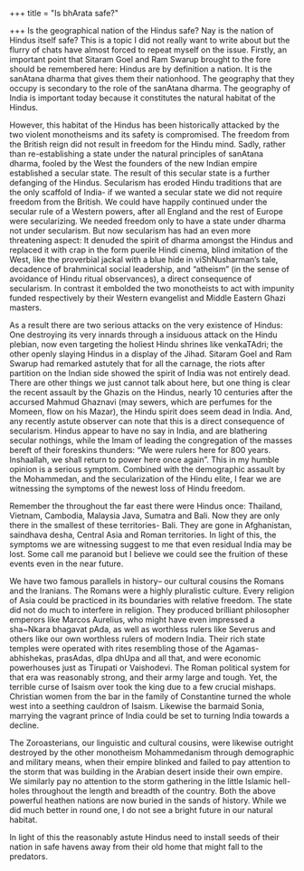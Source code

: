 +++
title = "Is bhArata safe?"

+++
Is the geographical nation of the Hindus safe? Nay is the nation of
Hindus itself safe? This is a topic I did not really want to write about
but the flurry of chats have almost forced to repeat myself on the
issue. Firstly, an important point that Sitaram Goel and Ram Swarup
brought to the fore should be remembered here: Hindus are by definition
a nation. It is the sanAtana dharma that gives them their nationhood.
The geography that they occupy is secondary to the role of the sanAtana
dharma. The geography of India is important today because it constitutes
the natural habitat of the Hindus.

However, this habitat of the Hindus has been historically attacked by
the two violent monotheisms and its safety is compromised. The freedom
from the British reign did not result in freedom for the Hindu mind.
Sadly, rather than re-establishing a state under the natural principles
of sanAtana dharma, fooled by the West the founders of the new Indian
empire established a secular state. The result of this secular state is
a further defanging of the Hindus. Secularism has eroded Hindu
traditions that are the only scaffold of India- if we wanted a secular
state we did not require freedom from the British. We could have happily
continued under the secular rule of a Western powers, after all England
and the rest of Europe were secularizing. We needed freedom only to have
a state under dharma not under secularism. But now secularism has had an
even more threatening aspect: It denuded the spirit of dharma amongst
the Hindus and replaced it with crap in the form puerile Hindi cinema,
blind imitation of the West, like the proverbial jackal with a blue hide
in viShNusharman’s tale, decadence of brahminical social leadership, and
“atheism” (in the sense of avoidance of Hindu ritual observances), a
direct consequence of secularism. In contrast it embolded the two
monotheists to act with impunity funded respectively by their Western
evangelist and Middle Eastern Ghazi masters.

As a result there are two serious attacks on the very existence of
Hindus: One destroying its very innards through a insiduous attack on
the Hindu plebian, now even targeting the holiest Hindu shrines like
venkaTAdri; the other openly slaying Hindus in a display of the Jihad.
Sitaram Goel and Ram Swarup had remarked astutely that for all the
carnage, the riots after partition on the Indian side showed the spirit
of India was not entirely dead. There are other things we just cannot
talk about here, but one thing is clear the recent assault by the Ghazis
on the Hindus, nearly 10 centuries after the accursed Mahmud Ghaznavi
(may sewers, which are perfumes for the Momeen, flow on his Mazar), the
Hindu spirit does seem dead in India. And, any recently astute observer
can note that this is a direct consequence of secularism. Hindus appear
to have no say in India, and are blathering secular nothings, while the
Imam of leading the congregation of the masses bereft of their foreskins
thunders: “We were rulers here for 800 years. Inshaallah, we shall
return to power here once again”. This in my humble opinion is a serious
symptom. Combined with the demographic assault by the Mohammedan, and
the secularization of the Hindu elite, I fear we are witnessing the
symptoms of the newest loss of Hindu freedom.

Remember the throughout the far east there were Hindus once: Thailand,
Vietnam, Cambodia, Malaysia Java, Sumatra and Bali. Now they are only
there in the smallest of these territories- Bali. They are gone in
Afghanistan, saindhava desha, Central Asia and Roman territories. In
light of this, the symptoms we are witnessing suggest to me that even
residual India may be lost. Some call me paranoid but I believe we could
see the fruition of these events even in the near future.

We have two famous parallels in history– our cultural cousins the Romans
and the Iranians. The Romans were a highly pluralistic culture. Every
religion of Asia could be practiced in its boundaries with relative
freedom. The state did not do much to interfere in religion. They
produced brilliant philosopher emperors like Marcos Aurelius, who might
have even impressed a sha\~Nkara bhagavat pAda, as well as worthless
rulers like Severus and others like our own worthless rulers of modern
India. Their rich state temples were operated with rites resembling
those of the Agamas- abhishekas, prasAdas, dIpa dhUpa and all that, and
were economic powerhouses just as Tirupati or Vaishodevi. The Roman
political system for that era was reasonably strong, and their army
large and tough. Yet, the terrible curse of Isaism over took the king
due to a few crucial mishaps. Christian women from the bar in the family
of Constantine turned the whole west into a seething cauldron of Isaism.
Likewise the barmaid Sonia, marrying the vagrant prince of India could
be set to turning India towards a decline.

The Zoroasterians, our linguistic and cultural cousins, were likewise
outright destroyed by the other monotheism Mohammedanism through
demographic and military means, when their empire blinked and failed to
pay attention to the storm that was building in the Arabian desert
inside their own empire. We similarly pay no attention to the storm
gathering in the little Islamic hell-holes throughout the length and
breadth of the country. Both the above powerful heathen nations are now
buried in the sands of history. While we did much better in round one, I
do not see a bright future in our natural habitat.

In light of this the reasonably astute Hindus need to install seeds of
their nation in safe havens away from their old home that might fall to
the predators.
